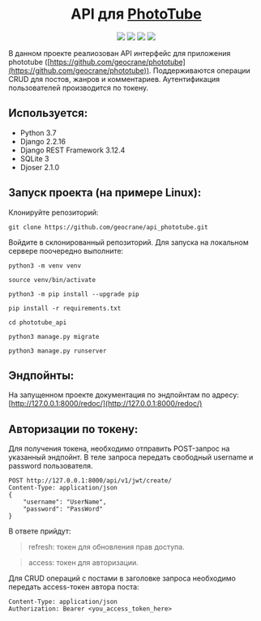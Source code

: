 <h1 align="center">API для <a  href="https://github.com/geocrane/phototube">PhotoTube</a></h1>

<p align="center"><img src="https://img.shields.io/badge/made%20by-geocrane-green">
<img src=https://img.shields.io/badge/Python-%203.7-blue>
<img src=https://img.shields.io/badge/Django%20-%202.2.16-red>
<img src=https://img.shields.io/badge/DRF-%203.2.14-yellow>
</p>

В данном проекте реалиозован API интерфейс для приложения phototube ([https://github.com/geocrane/phototube](https://github.com/geocrane/phototube)). Поддерживаются операции CRUD для постов, жанров и комментариев. Аутентификация пользователей производится по токену.

## Используется:
- Python 3.7
- Django 2.2.16
- Django REST Framework 3.12.4
- SQLite 3
- Djoser 2.1.0


## Запуск проекта (на примере Linux):
Клонируйте репозиторий:
```
git clone https://github.com/geocrane/api_phototube.git
```
Войдите в склонированный репозиторий.
Для запуска на локальном сервере поочередно выполните:
```
python3 -m venv venv

source venv/bin/activate

python3 -m pip install --upgrade pip

pip install -r requirements.txt

cd phototube_api

python3 manage.py migrate

python3 manage.py runserver
```

## Эндпойнты:
На запущенном проекте документация по эндпойнтам по адресу:
[http://127.0.0.1:8000/redoc/](http://127.0.0.1:8000/redoc/)


## Авторизации по токену:

Для получения токена, необходимо отправить POST-запрос на указанный эндпойнт.
В теле запроса передать свободный username и password пользователя.
```
POST http://127.0.0.1:8000/api/v1/jwt/create/
Content-Type: application/json
{
    "username": "UserName",
    "password": "PassWord"
}
```

В ответе прийдут:
> refresh: токен для обновления прав доступа.

> access: токен для авторизации.


Для CRUD операций с постами в заголовке запроса необходимо передать access-токен автора поста:
```
Content-Type: application/json
Authorization: Bearer <you_access_token_here>
```
